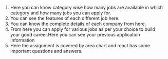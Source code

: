  <!-- Project Feature -->
1. Here you can know category wise how many jobs are available in which category and how many jobs you can apply for.
2. You can see the features of each different job here.
3. You can know the complete details of each company from here.
4. From here you can apply for various jobs as per your choice to build your good career.Here you can see your previous application information
5. Here the assignment is covered by area chart and react has some important questions and answers.
